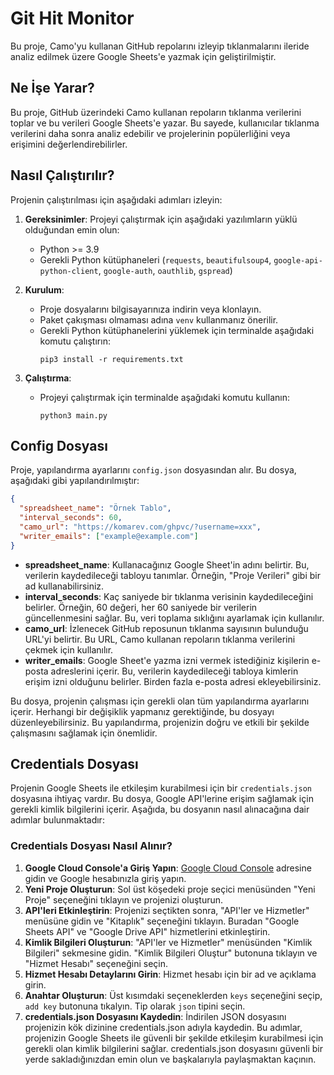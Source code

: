 # Git Hit Monitor

Bu proje, Camo'yu kullanan GitHub repolarını izleyip tıklanmalarını ileride analiz edilmek üzere Google Sheets'e yazmak için geliştirilmiştir.
## Ne İşe Yarar?

Bu proje, GitHub üzerindeki Camo kullanan repoların tıklanma verilerini toplar ve bu verileri Google Sheets'e yazar. Bu sayede, kullanıcılar tıklanma verilerini daha sonra analiz edebilir ve projelerinin popülerliğini veya erişimini değerlendirebilirler.

## Nasıl Çalıştırılır?

Projenin çalıştırılması için aşağıdaki adımları izleyin:

1. **Gereksinimler**: Projeyi çalıştırmak için aşağıdaki yazılımların yüklü olduğundan emin olun:
   - Python >= 3.9
   - Gerekli Python kütüphaneleri (`requests`, `beautifulsoup4`, `google-api-python-client`, `google-auth`, `oauthlib`, `gspread`)

2. **Kurulum**:
   - Proje dosyalarını bilgisayarınıza indirin veya klonlayın.
   - Paket çakışması olmaması adına `venv` kullanmanız önerilir. 
   - Gerekli Python kütüphanelerini yüklemek için terminalde aşağıdaki komutu çalıştırın:
     ```
     pip3 install -r requirements.txt
     ```

3. **Çalıştırma**:
   - Projeyi çalıştırmak için terminalde aşağıdaki komutu kullanın:
     ```
     python3 main.py
     ```

## Config Dosyası

Proje, yapılandırma ayarlarını `config.json` dosyasından alır. Bu dosya, aşağıdaki gibi yapılandırılmıştır:

```json
{
  "spreadsheet_name": "Örnek Tablo",
  "interval_seconds": 60,
  "camo_url": "https://komarev.com/ghpvc/?username=xxx",
  "writer_emails": ["example@example.com"]
}
```

- **spreadsheet_name**: Kullanacağınız Google Sheet'in adını belirtir. Bu, verilerin kaydedileceği tabloyu tanımlar. Örneğin, "Proje Verileri" gibi bir ad kullanabilirsiniz.
- **interval_seconds**: Kaç saniyede bir tıklanma verisinin kaydedileceğini belirler. Örneğin, 60 değeri, her 60 saniyede bir verilerin güncellenmesini sağlar. Bu, veri toplama sıklığını ayarlamak için kullanılır.
- **camo_url**: İzlenecek GitHub reposunun tıklanma sayısının bulunduğu URL'yi belirtir. Bu URL, Camo kullanan repoların tıklanma verilerini çekmek için kullanılır.
- **writer_emails**: Google Sheet'e yazma izni vermek istediğiniz kişilerin e-posta adreslerini içerir. Bu, verilerin kaydedileceği tabloya kimlerin erişim izni olduğunu belirler. Birden fazla e-posta adresi ekleyebilirsiniz.

Bu dosya, projenin çalışması için gerekli olan tüm yapılandırma ayarlarını içerir. Herhangi bir değişiklik yapmanız gerektiğinde, bu dosyayı düzenleyebilirsiniz. Bu yapılandırma, projenizin doğru ve etkili bir şekilde çalışmasını sağlamak için önemlidir.

## Credentials Dosyası
Projenin Google Sheets ile etkileşim kurabilmesi için bir `credentials.json` dosyasına ihtiyaç vardır. Bu dosya, Google API'lerine erişim sağlamak için gerekli kimlik bilgilerini içerir. Aşağıda, bu dosyanın nasıl alınacağına dair adımlar bulunmaktadır:
### Credentials Dosyası Nasıl Alınır?
1. **Google Cloud Console'a Giriş Yapın**: [Google Cloud Console](https://console.cloud.google.com/) adresine gidin ve Google hesabınızla giriş yapın.
1. **Yeni Proje Oluşturun**: Sol üst köşedeki proje seçici menüsünden "Yeni Proje" seçeneğini tıklayın ve projenizi oluşturun.
1. **API'leri Etkinleştirin**: Projenizi seçtikten sonra, "API'ler ve Hizmetler" menüsüne gidin ve "Kitaplık" seçeneğini tıklayın. Buradan "Google Sheets API" ve "Google Drive API" hizmetlerini etkinleştirin.
1. **Kimlik Bilgileri Oluşturun**: "API'ler ve Hizmetler" menüsünden "Kimlik Bilgileri" sekmesine gidin. "Kimlik Bilgileri Oluştur" butonuna tıklayın ve "Hizmet Hesabı" seçeneğini seçin.
1. **Hizmet Hesabı Detaylarını Girin**: Hizmet hesabı için bir ad ve açıklama girin.
1. **Anahtar Oluşturun**: Üst kısımdaki seçeneklerden `keys` seçeneğini seçip, `add key` butonuna tıkalyın. Tip olarak `json` tipini seçin.
1. **credentials.json Dosyasını Kaydedin**: İndirilen JSON dosyasını projenizin kök dizinine credentials.json adıyla kaydedin.
Bu adımlar, projenizin Google Sheets ile güvenli bir şekilde etkileşim kurabilmesi için gerekli olan kimlik bilgilerini sağlar. credentials.json dosyasını güvenli bir yerde sakladığınızdan emin olun ve başkalarıyla paylaşmaktan kaçının.